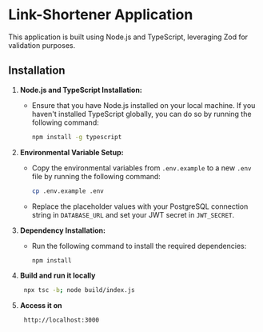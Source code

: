 # Link-Shortener Application

This application is built using Node.js and TypeScript, leveraging Zod for validation purposes.

## Installation

1. **Node.js and TypeScript Installation:**  
    - Ensure that you have Node.js installed on your local machine. If you haven't installed TypeScript globally, you can do so by running the following command:
       ```bash
       npm install -g typescript

2. **Environmental Variable Setup:**  
    - Copy the environmental variables from `.env.example` to a new `.env` file  by running the following command:
       ```bash
       cp .env.example .env
   - Replace the placeholder values with your PostgreSQL connection string in `DATABASE_URL` and set your JWT secret in `JWT_SECRET`.

3. **Dependency Installation:**  
   - Run the following command to install the required dependencies:
      ```bash
      npm install

4. **Build and run it locally**  
     ```bash
      npx tsc -b; node build/index.js
     
5. **Access it on**  
     ```bash
      http://localhost:3000 
